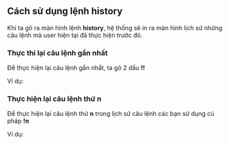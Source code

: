 ## Cách sử dụng lệnh history

Khi ta gõ ra màn hình lệnh **history**, hệ thống sẽ in ra màn hình lịch sử những câu lệnh mà user hiện tại đã thực hiện trước đó.

### Thực thi lại câu lệnh gần nhất

Để thực hiện lại câu lệnh gần nhất, ta gõ 2 dấu **!!**

Ví dụ:

### Thực hiện lại câu lệnh thứ n

Để thực hiện lại câu lệnh thứ **n** trong lịch sử câu lệnh các bạn sử dụng cú pháp **!n**

Ví dụ:


